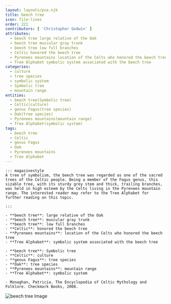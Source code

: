 ```yaml
---
layout: layouts/pce.njk
title: beech tree
icon: file-lines
order: 221
contributors: [ 'Christopher Godwin' ]
attributes:
  - beech tree large relative of the Oak
  - beech tree muscular gray trunk
  - beech tree low full branches
  - Celtic honored the beech tree
  - Pyrenees mountains location of the Celts who honored the beech tree
  - Tree Alphabet symbolic system associated with the beech tree
categories:
  - culture
  - tree species
  - symbolic system
  - Symbolic tree
  - mountain range
entities:
  - beech tree(Symbolic tree)
  - Celtic(culture)
  - genus Fagus(tree species)
  - Oak(tree species)
  - Pyrenees mountains(mountain range)
  - Tree Alphabet(symbolic system)
tags:
  - beech tree
  - Celtic
  - genus Fagus
  - Oak
  - Pyrenees mountains
  - Tree Alphabet
---
```

``` tab [group1:Info]
::: magazinestyle
A tree of symbolism, the beech tree was regarded as one of the sacred trees of the Celtic people. Being a member of the Fagus genus, this sizable tree, with its sturdy grey stem and thick, trailing branches, was held in high esteem by the Celts living in the Pyrenees mountain range. The interested reader may refer to the Tree Alphabet for further reading on this topic.

:::
```
``` tab [group1:Attributes]
- **beech tree**: large relative of the Oak
- **beech tree**: muscular gray trunk
- **beech tree**: low full branches
- **Celtic**: honored the beech tree
- **Pyrenees mountains**: location of the Celts who honored the beech tree
- **Tree Alphabet**: symbolic system associated with the beech tree
```
``` tab [group1:Entities]
- **beech tree**: Symbolic tree
- **Celtic**: culture
- **genus Fagus**: tree species
- **Oak**: tree species
- **Pyrenees mountains**: mountain range
- **Tree Alphabet**: symbolic system
```
``` tab [group1:Sources]
- Monaghan, Patricia. The Encyclopedia of Celtic Mythology and Folklore. Checkmark Books, 2008.
```
![beech tree Image](https://upload.wikimedia.org/wikipedia/commons/thumb/b/ba/Fagus_sylvatica_Purpurea_JPG4a.jpg/1200px-Fagus_sylvatica_Purpurea_JPG4a.jpg)
